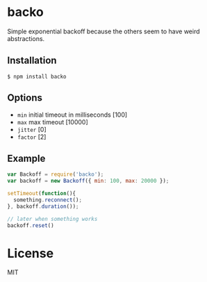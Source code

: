 # backo

  Simple exponential backoff because the others seem to have weird abstractions.

## Installation

```
$ npm install backo
```

## Options

 - `min` initial timeout in milliseconds [100]
 - `max` max timeout [10000]
 - `jitter` [0]
 - `factor` [2]

## Example

```js
var Backoff = require('backo');
var backoff = new Backoff({ min: 100, max: 20000 });

setTimeout(function(){
  something.reconnect();
}, backoff.duration());

// later when something works
backoff.reset()
```

# License

  MIT
